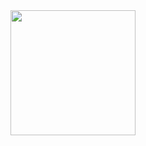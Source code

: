 <img src="https://user-images.githubusercontent.com/25022140/182287870-12e87471-6f9f-4870-92e3-58c7f2a72dd5.png" width="200" />
